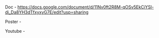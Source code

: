 Doc - https://docs.google.com/document/d/11Nv0ft2R8M-qOSv5EkCiYSl-di_Da8YH3dTfxyxyG7E/edit?usp=sharing

Poster - 

Youtube - 
